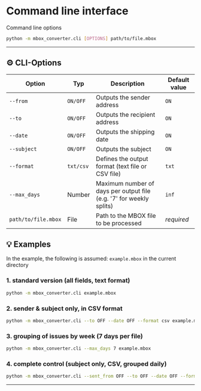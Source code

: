 # Command line interface

Command line options


```bash
python -m mbox_converter.cli [OPTIONS] path/to/file.mbox
```

---

## ⚙️ CLI-Options

| Option              | Typ        | Description                                                               | Default value  |
| ------------------- |------------|---------------------------------------------------------------------------|----------------|
| `--from`            | `ON/OFF`   | Outputs the sender address                                                | `ON`           |
| `--to`              | `ON/OFF`   | Outputs the recipient address                                             | `ON`           |
| `--date`            | `ON/OFF`   | Outputs the shipping date                                                 | `ON`           |
| `--subject`         | `ON/OFF`   | Outputs the subject                                                       | `ON`           |
| `--format`          | `txt/csv`  | Defines the output format (text file or CSV file)                         | `txt`          |
| `--max_days`        | Number     | Maximum number of days per output file (e.g. '7' for weekly splits)       | `inf`          |
| `path/to/file.mbox` | File       | Path to the MBOX file to be processed                                     | *required* |



## 💡 Examples

In the example, the following is assumed: `example.mbox` in the current directory

### 1. standard version (all fields, text format)

```bash
python -m mbox_converter.cli example.mbox
```

### 2. sender & subject only, in CSV format

```bash
python -m mbox_converter.cli --to OFF --date OFF --format csv example.mbox
```

### 3. grouping of issues by week (7 days per file)

```bash
python -m mbox_converter.cli --max_days 7 example.mbox
```

### 4. complete control (subject only, CSV, grouped daily)

```bash
python -m mbox_converter.cli --sent_from OFF --to OFF --date OFF --format csv --max_days 1 example.mbox
```

---
